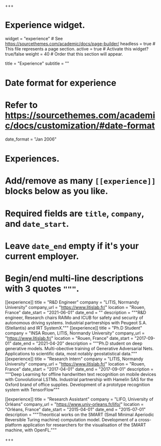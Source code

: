 +++
# Experience widget.
widget = "experience"  # See https://sourcethemes.com/academic/docs/page-builder/
headless = true  # This file represents a page section.
active = true  # Activate this widget? true/false
weight = 40  # Order that this section will appear.

title = "Experience"
subtitle = ""

# Date format for experience
#   Refer to https://sourcethemes.com/academic/docs/customization/#date-format
date_format = "Jan 2006"

# Experiences.
#   Add/remove as many `[[experience]]` blocks below as you like.
#   Required fields are `title`, `company`, and `date_start`.
#   Leave `date_end` empty if it's your current employer.
#   Begin/end multi-line descriptions with 3 quotes `"""`.
[[experience]]
  title = "R&D Engineer"
  company = "LITIS, Normandy University"
  company_url = "https://www.litislab.fr/"
  location = "Rouen, France"
  date_start = "2021-06-01"
  date_end = ""
  description = """R&D engineer, Research chairs RAIMo and ICUB for safety and security of autonomous driving systems. Industrial partnerships with Peugeot S.A. (Stellantis) and IRT SystemX."""
[[experience]]
  title = "Ph.D Student"
  company = "INSA Rouen, LITIS, Normandy University"
  company_url = "https://www.litislab.fr/"
  location = "Rouen, France"
  date_start = "2017-09-01"
  date_end = "2021-04-20"
  description = """Ph.D student on deep generative models. Multi-obective training of Generative Adversarial Nets. Applications to scientific data, most notably geostatistical data."""
[[experience]]
  title = "Research Intern"
  company = "LITIS, Normandy University"
  company_url = "https://www.litislab.fr/"
  location = "Rouen, France"
  date_start = "2017-04-01"
  date_end = "2017-09-01"
  description = """Deep Learning for offline handwritten text recognition on mobile devices with Convolutional LSTMs. Industrial partnership with Hamelin SAS for the Oxford brand of office supplies. Development of a prototype recognition system with TensorFlow"""

[[experience]]
  title = "Research Assistant"
  company = "LIFO, University of Orléans"
  company_url = "https://www.univ-orleans.fr/lifo/"
  location = "Orléans, France"
  date_start = "2015-04-01"
  date_end = "2015-07-01"
  description = """Theoritical works on the SMART (Small Minimal Aperiodic Reversible
Turing machine) computation model. Development of a cross-platform application for researchers for the visualisation of
the SMART machine, with OpenFL."""

+++
